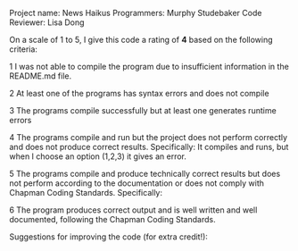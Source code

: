Project name: News Haikus
Programmers: Murphy Studebaker
Code Reviewer: Lisa Dong

On a scale of 1 to 5, I give this code a rating of __4__ based on the following criteria:

1  I was not able to compile the program due to insufficient information in the README.md file.

2  At least one of the programs has syntax errors and does not compile

3  The programs compile successfully but at least one generates runtime errors

4  The programs compile and run but the project does not perform correctly and does not produce correct results.
Specifically: It compiles and runs, but when I choose an option (1,2,3) it gives an error. 

5  The programs compile and produce technically correct results but does not perform according to the documentation or does not comply with Chapman Coding Standards.
Specifically:

6  The program produces correct output and is well written and well documented, following the Chapman Coding Standards.

Suggestions for improving the code (for extra credit!):
